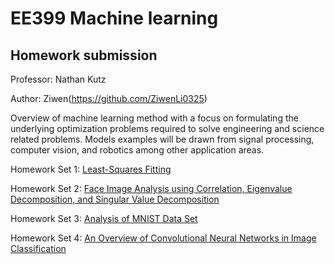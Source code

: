 # EE399 Machine learning 
## Homework submission
Professor: Nathan Kutz

Author: Ziwen(https://github.com/ZiwenLi0325)

Overview of machine learning method with a focus on formulating the underlying optimization problems required to solve engineering and science related problems. Models examples will be drawn from signal processing, computer vision, and robotics among other application areas.

Homework Set 1: [Least-Squares Fitting](https://github.com/ZiwenLi0325/EE399/tree/main/hw1)

Homework Set 2: [Face Image Analysis using Correlation, Eigenvalue Decomposition, and Singular Value Decomposition](https://github.com/ZiwenLi0325/EE399/tree/main/hw2)

Homework Set 3: [Analysis of MNIST Data Set](https://github.com/ZiwenLi0325/EE399/tree/main/hw3)

Homework Set 4: [An Overview of Convolutional Neural Networks in Image Classification](https://github.com/ZiwenLi0325/EE399/tree/main/hw4)
